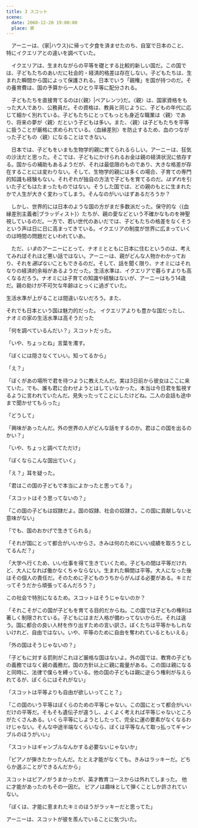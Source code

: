 ```yaml
---
title: 3 スコット
scene:
  date: 2060-12-20 19:00:00
  place: 家
---
```


　アーニーは、{家|ハウス}に帰って夕食を済ませたのち、自室で日本のこと、特にイクエリアとの違いを調べていた。

　イクエリアは、生まれながらの平等を礎とする比較的新しい国だ。この国では、子どもたちのあいだに社会的・経済的格差は存在しない。子どもたちは、生まれた瞬間から国によって保護される。日本でいう「親権」を国が持つのだ。その養育費は、国の予算から一人ひとり平等に配分される。

　子どもたちを直接育てるのは{〈親〉|ペアレンツ}だ。〈親〉は、国家資格をもった大人であり、公務員だ。その資格は、教員と同じように、子どもの年代に応じて細かく別れている。子どもたちにとってもっとも身近な職業は〈親〉であり、将来の夢が〈親〉だという子どもは多い。また、〈親〉は子どもたちを平等に扱うことが厳格に求められている。〈血縁差別〉を防止するため、血のつながった子どもの〈親〉になることはできない。

　日本では、子どもをいまも生物学的親に育てられるらしい。アーニーは、狂気の沙汰だと思った。そこでは、子どもにかけられるお金は親の経済状況に依存する。国からの補助もあるようだが、それは最低限のものであり、大きな格差が存在することには変わりない。そして、生物学的親には多くの場合、子育ての専門的知識も経験もない。それぞれが独自の方法で子どもを育てるのだ。*はずれ*を引いた子どもはたまったものではない。そうした国では、どの親のもとに生まれたかで人生が大きく変わってしまう。そんなのがいいはずあるだろうか？

　しかし、世界的には日本のような国の方がまだ多数派だった。保守的な〈{血縁差別主義者|ブラッディスト}〉たちが、親の愛などという不確かなものを神聖視しているのだ。一方で、若い世代のあいだでは、子どもたちの格差をなくそうという声は日に日に高まってきている。イクエリアの制度が世界に広まっていくのは時間の問題だといわれていあ。

　ただ、*いま*のアーニーにとって、ナオミとともに日本に住むというのは、考えてみればそれほど悪い話ではない。アーニーは、親がどんな人物かわかっており、それを*選ばない*こともできるのだ。そして、話を聞く限り、ナオミにはそれなりの経済的余裕があるようだった。生活水準は、イクエリアで暮らすよりも高くなるだろう。ナオミには子育ての知識や経験はないが、アーニーはもう14歳だ。親の助けが不可欠な年齢はとっくに過ぎていた。

生活水準が上がることは間違いないだろう。また、

それでも日本という国は魅力的だった。
イクエリアよりも豊かな国だったし、ナオミの家の生活水準は高そうだった

「何を調べているんだい？」スコットだった。

「いや、ちょっとね」言葉を濁す。

「ぼくには隠さなくていい。知ってるから」

「え？」

「ぼくがあの場所で君を待つように教えたんだ。実は3日前から彼女はここに来ていた。でも、誰も君に合わせようとはしていなかった。本当は今日君を監視するように言われていたんだ。見失ったってことにしたけどね。二人の会話も途中まで聞かせてもらった」

「どうして」

「興味があったんだ。外の世界の人がどんな話をするのか。君はこの国を出るのかい？」

「いや、ちょっと調べてただけ」

「ぼくならこんな国出ていく」

「え？」耳を疑った。

「君はこの国の子どもで本当によかったと思ってる？」

「スコットはそう思ってないの？」

「この国の子どもは奴隷だよ。国の奴隷、社会の奴隷さ。この国に貢献しないと意味がない」

「でも、国のおかげで生きてられる」

「それが国にとって都合がいいからさ。きみは何のためにいい成績を取ろうとしてるんだ？」

「大学へ行くため、いい仕事を得て生きていくため。子どもの間は平等だけれど、大人になれば働かなくちゃならない。生まれた瞬間は平等。大人になった後はその個人の責任だ。そのために子どものうちからがんばる必要がある。キミだってそうだから頑張ってるんだろう？」

この社会で特別になるため。スコットはそうじゃないのか？

「それこそがこの国が子どもを育てる目的だからね。この国では子どもの権利は著しく制限されている。子どもにはまだ人格が備わってないからだ。それは違う。国に都合の良い人材を作り出すための言い訳さ。ぼくたちは平等かもしれないけれど、自由ではない。いや、平等のために自由を奪われているともいえる」

「外の国はそうじゃないの？」

「子どもに対する罰則がこれほど厳格な国はないよ。外の国では、教育の子どもの義務ではなく親の義務だ。国の方針以上に親に裁量がある。この国は親になると同時に、法律で僕らを縛っている。他の国の子どもは親に逆らう権利が与えられてるが、ぼくらにはそれがない」

「スコットは平等よりも自由が欲しいってこと？」

「この国のいう平等はぼくらのための平等じゃない。この国にとって都合がいいだけの平等だ。そもそも遺伝子が違うし、よくよく考えれば平等じゃないところがたくさんある。いくら平等にしようとしたって、完全に運の要素がなくなるわけじゃない。そんな中途半端なくらいなら、ぼくは平等なんて取っ払ってギャンブルのほうがいい」

「スコットはギャンブルなんかする必要ないじゃないか」

「ピアノが弾きたかったんだ。たとえ才能がなくても。きみはラッキーだ。どちらか選ぶことができるんだから」

スコットはピアノがうまかったが、英才教育コースからは外れてしまった。
他に才能があったのもその一因だ。
ピアノは趣味として弾くことしか許されていない。

「ぼくは、才能に恵まれたキミのほうがラッキーだと思ってた」

アーニーは、スコットが彼を羨んでいることに気づいた。
